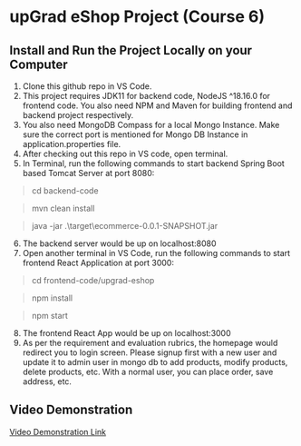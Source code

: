 # upGrad eShop Project (Course 6)


## Install and Run the Project Locally on your Computer

 1. Clone this github repo in VS Code.
 2. This project requires JDK11 for backend code, NodeJS ^18.16.0 for frontend code. You also need NPM and Maven for building frontend and backend project respectively.
 3. You also need MongoDB Compass for a local Mongo Instance. Make sure the correct port is mentioned for Mongo DB Instance in application.properties file.
 4. After checking out this repo in VS code, open terminal.
 5. In Terminal, run the following commands to start backend Spring Boot based Tomcat Server at port 8080:

> cd backend-code

> mvn clean install

> java -jar .\target\ecommerce-0.0.1-SNAPSHOT.jar

6. The backend server would be up on localhost:8080
7. Open another terminal in VS Code, run the following commands to start frontend React Application at port 3000:

> cd frontend-code/upgrad-eshop

> npm install

> npm start

8. The frontend React App would be up on localhost:3000
9. As per the requirement and evaluation rubrics, the homepage would redirect you to login screen. Please signup first with a new user and update it to admin user in mongo db to add products, modify products, delete products, etc. With a normal user, you can place order, save address, etc.


## Video Demonstration
[Video Demonstration Link](https://drive.google.com/file/d/1LWacMzWPEpCi4eWkoYnlVeoorwpoCpRo/view?usp=drive_link)
